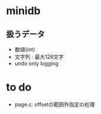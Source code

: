 # minidb

## 扱うデータ
- 数値(int)
- 文字列 : 最大128文字
- undo only logging


# to do
- page.c: offsetの範囲外指定の処理